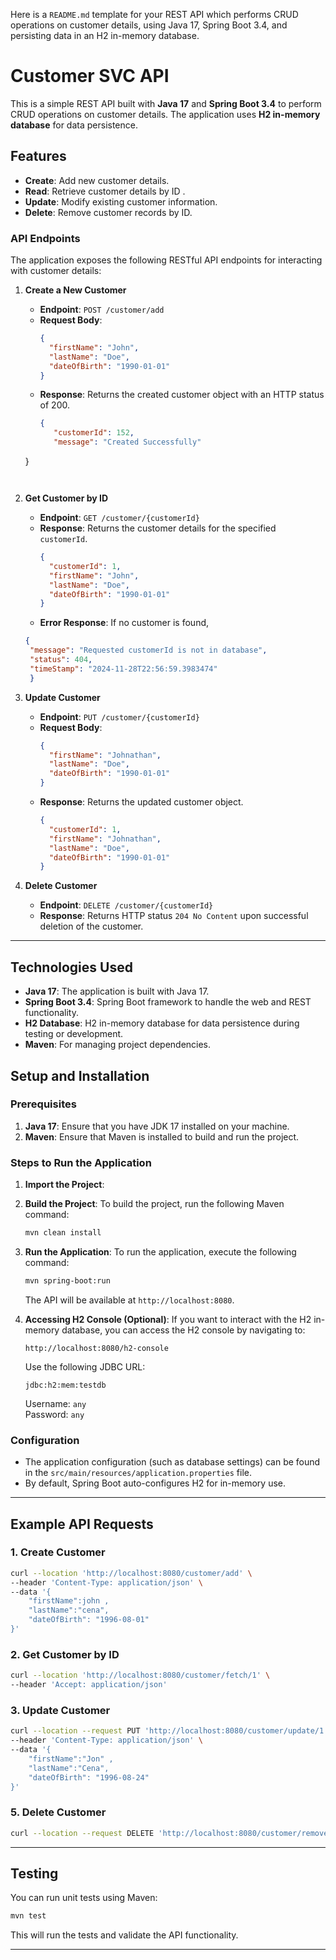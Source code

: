 Here is a `README.md` template for your REST API which performs CRUD operations on customer details, using Java 17, Spring Boot 3.4, and persisting data in an H2 in-memory database.


# Customer SVC API

This is a simple REST API built with **Java 17** and **Spring Boot 3.4** to perform CRUD operations on customer details. The application uses **H2 in-memory database** for data persistence.

## Features

- **Create**: Add new customer details.
- **Read**: Retrieve customer details by ID .
- **Update**: Modify existing customer information.
- **Delete**: Remove customer records by ID.

### API Endpoints

The application exposes the following RESTful API endpoints for interacting with customer details:

1. **Create a New Customer**
   - **Endpoint**: `POST /customer/add`
   - **Request Body**:
     ```json
     {
       "firstName": "John",
       "lastName": "Doe",
       "dateOfBirth": "1990-01-01"
     }
     ```
   - **Response**: Returns the created customer object with an HTTP status of 200.
     ```json
     {
        "customerId": 152,
        "message": "Created Successfully"
   }
     ```
    

2. **Get Customer by ID**
   - **Endpoint**: `GET /customer/{customerId}`
   - **Response**: Returns the customer details for the specified `customerId`.
     ```json
     {
       "customerId": 1,
       "firstName": "John",
       "lastName": "Doe",
       "dateOfBirth": "1990-01-01"
     }
     ```
   - **Error Response**: If no customer is found, 
    ```json
    {
     "message": "Requested customerId is not in database",
     "status": 404,
     "timeStamp": "2024-11-28T22:56:59.3983474"
     }
    ```
3. **Update Customer**
   - **Endpoint**: `PUT /customer/{customerId}`
   - **Request Body**:
     ```json
     {
       "firstName": "Johnathan",
       "lastName": "Doe",
       "dateOfBirth": "1990-01-01"
     }
     ```
   - **Response**: Returns the updated customer object.
     ```json
     {
       "customerId": 1,
       "firstName": "Johnathan",
       "lastName": "Doe",
       "dateOfBirth": "1990-01-01"
     }
     ```

4. **Delete Customer**
   - **Endpoint**: `DELETE /customer/{customerId}`
   - **Response**: Returns HTTP status `204 No Content` upon successful deletion of the customer.

---


## Technologies Used

- **Java 17**: The application is built with Java 17.
- **Spring Boot 3.4**: Spring Boot framework to handle the web and REST functionality.
- **H2 Database**: H2 in-memory database for data persistence during testing or development.
- **Maven**: For managing project dependencies.

## Setup and Installation

### Prerequisites

1. **Java 17**: Ensure that you have JDK 17 installed on your machine.
2. **Maven**: Ensure that Maven is installed to build and run the project.

### Steps to Run the Application

1. **Import the Project**:

2. **Build the Project**:
   To build the project, run the following Maven command:
   ```bash
   mvn clean install
   ```

3. **Run the Application**:
   To run the application, execute the following command:
   ```bash
   mvn spring-boot:run
   ```

   The API will be available at `http://localhost:8080`.

4. **Accessing H2 Console (Optional)**:
   If you want to interact with the H2 in-memory database, you can access the H2 console by navigating to:
   ```
   http://localhost:8080/h2-console
   ```
   Use the following JDBC URL:
   ```
   jdbc:h2:mem:testdb
   ```

   Username: `any`  
   Password: `any`

### Configuration

- The application configuration (such as database settings) can be found in the `src/main/resources/application.properties` file.
- By default, Spring Boot auto-configures H2 for in-memory use.

---

## Example API Requests

### 1. **Create Customer**

```bash
curl --location 'http://localhost:8080/customer/add' \
--header 'Content-Type: application/json' \
--data '{
    "firstName":john ,
    "lastName":"cena",
    "dateOfBirth": "1996-08-01"
}'
```

### 2. **Get Customer by ID**

```bash
curl --location 'http://localhost:8080/customer/fetch/1' \
--header 'Accept: application/json'
```

### 3. **Update Customer**

```bash
curl --location --request PUT 'http://localhost:8080/customer/update/1' \
--header 'Content-Type: application/json' \
--data '{
    "firstName":"Jon" ,
    "lastName":"Cena",
    "dateOfBirth": "1996-08-24"
}'
```

### 5. **Delete Customer**

```bash
curl --location --request DELETE 'http://localhost:8080/customer/remove/1'
```

---

## Testing

You can run unit tests using Maven:

```bash
mvn test
```

This will run the tests and validate the API functionality.

---